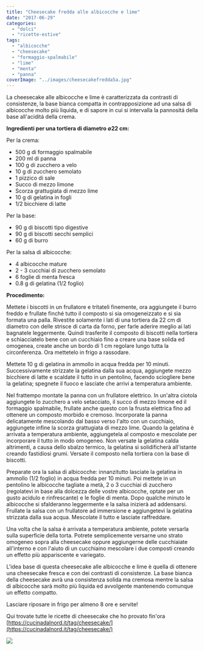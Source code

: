 ```yaml
---
title: "Cheesecake fredda alle albicocche e lime"
date: "2017-06-29"
categories: 
  - "dolci"
  - "ricette-estive"
tags: 
  - "albicocche"
  - "cheesecake"
  - "formaggio-spalmabile"
  - "lime"
  - "menta"
  - "panna"
coverImage: "../images/cheesecakefredda5a.jpg"
---
```


La cheesecake alle albicocche e lime è caratterizzata da contrasti di consistenze, la base bianca compatta in contrapposizione ad una salsa di albicocche molto più liquida, e di sapore in cui si intervalla la pannositá della base all'aciditá della crema.

**Ingredienti per una tortiera di diametro ∅22 cm:**

Per la crema:

- 500 g di formaggio spalmabile
- 200 ml di panna
- 100 g di zucchero a velo
- 10 g di zucchero semolato
- 1 pizzico di sale
- Succo di mezzo limone
- Scorza grattugiata di mezzo lime
- 10 g di gelatina in fogli
- 1/2 bicchiere di latte

Per la base:

- 90 g di biscotti tipo digestive
- 90 g di biscotti secchi semplici
- 60 g di burro

Per la salsa di albicocche:

- 4 albicocche mature
- 2 - 3 cucchiai di zucchero semolato
- 6 foglie di menta fresca
- 0.8 g di gelatina (1/2 foglio)

**Procedimento:**

Mettete i biscotti in un frullatore e tritateli finemente, ora aggiungete il burro freddo e frullate finché tutto il composto si sia omogeneizzato e si sia formata una palla. Rivestite solamente i lati di una tortiera da 22 cm di diametro con delle strisce di carta da forno, per farle aderire meglio ai lati bagnatele leggermente. Quindi trasferite il composto di biscotti nella tortiera e schiacciatelo bene con un cucchiaio fino a creare una base solida ed omogenea, create anche un bordo di 1 cm regolare lungo tutta la circonferenza. Ora mettetelo in frigo a rassodare.

Mettete 10 g di gelatina in ammollo in acqua fredda per 10 minuti. Successivamente strizzate la gelatina dalla sua acqua, aggiungete mezzo bicchiere di latte e scaldate il tutto in un pentolino, facendo sciogliere bene la gelatina; spegnete il fuoco e lasciate che arrivi a temperatura ambiente.

Nel frattempo montate la panna con un frullatore elettrico. In un'altra ciotola aggiungete lo zucchero a velo setacciato, il succo di mezzo limone ed il formaggio spalmabile, frullate anche questo con la frusta elettrica fino ad ottenere un composto morbido e cremoso. Incorporate la panna delicatamente mescolando dal basso verso l'alto con un cucchiaio, aggiungete infine la scorza grattugiata di mezzo lime. Quando la gelatina è arrivata a temperatura ambiente, aggiungetela al composto e mescolate per incorporare il tutto in modo omogeneo. Non versate la gelatina calda altrimenti, a causa dello sbalzo termico, la gelatina si solidificherà all'istante creando fastidiosi grumi. Versate il composto nella tortiera con la base di biscotti.

Preparate ora la salsa di albicocche: innanzitutto lasciate la gelatina in ammollo (1/2 foglio) in acqua fredda per 10 minuti. Poi mettete in un pentolino le albicocche tagliate a metà, 2 o 3 cucchiai di zucchero (regolatevi in base alla dolcezza delle vostre albicocche, optate per un gusto acidulo e rinfrescante) e le foglie di menta. Dopo qualche minuto le albicocche si sfalderanno leggermente e la salsa inizierà ad addensarsi. Frullate la salsa con un frullatore ad immersione e aggiungetevi la gelatina strizzata dalla sua acqua. Mescolate il tutto e lasciate raffreddare.

Una volta che la salsa è arrivata a temperatura ambiente, potete versarla sulla superficie della torta. Potrete semplicemente versarne uno strato omogeneo sopra alla cheesecake oppure aggiungerne delle cucchiaiate all'interno e con l'aiuto di un cucchiaino mescolare i due composti creando un effetto più appariscente e variegato.

L'idea base di questa cheesecake alle albicocche e lime è quella di ottenere una cheesecake fresca e con dei contrasti di consistenze. La base bianca della cheesecake avrà una consistenza solida ma cremosa mentre la salsa di albicocche sarà molto più liquida ed avvolgente mantenendo comunque un effetto compatto.

Lasciare riposare in frigo per almeno 8 ore e servite!

Qui trovate tutte le ricette di cheesecake che ho provato fin'ora [https://cucinadalnord.it/tag/cheesecake/](https://cucinadalnord.it/tag/cheesecake/)

![](https://cucinadalnord.it/wp-content/uploads/2017/06/cheesecakefredda3a.jpg)

